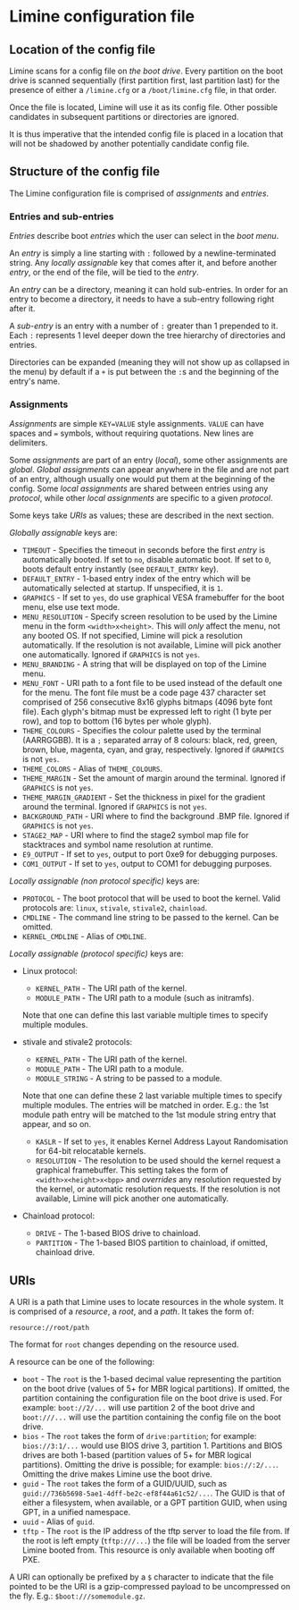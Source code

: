 # Limine configuration file

## Location of the config file

Limine scans for a config file on *the boot drive*. Every partition on the boot drive
is scanned sequentially (first partition first, last partition last) for the presence
of either a `/limine.cfg` or a `/boot/limine.cfg` file, in that order.

Once the file is located, Limine will use it as its config file. Other possible
candidates in subsequent partitions or directories are ignored.

It is thus imperative that the intended config file is placed in a location that will
not be shadowed by another potentially candidate config file.

## Structure of the config file

The Limine configuration file is comprised of *assignments* and *entries*.

### Entries and sub-entries

*Entries* describe boot *entries* which the user can select in the *boot menu*.

An *entry* is simply a line starting with `:` followed by a newline-terminated
string.
Any *locally assignable* key that comes after it, and before another *entry*, or
the end of the file, will be tied to the *entry*.

An *entry* can be a directory, meaning it can hold sub-entries. In order for an
entry to become a directory, it needs to have a sub-entry following right after it.

A *sub-entry* is an entry with a number of `:` greater than 1 prepended to it.
Each `:` represents 1 level deeper down the tree hierarchy of directories and
entries.

Directories can be expanded (meaning they will not show up as collapsed in the
menu) by default if a `+` is put between the `:`s and the beginning of the entry's name.

### Assignments

*Assignments* are simple `KEY=VALUE` style assignments.
`VALUE` can have spaces and `=` symbols, without requiring quotations. New lines
are delimiters.

Some *assignments* are part of an entry (*local*), some other assignments are *global*.
*Global assignments* can appear anywhere in the file and are not part of an entry,
although usually one would put them at the beginning of the config.
Some *local assignments* are shared between entries using any *protocol*, while other
*local assignments* are specific to a given *protocol*.

Some keys take *URIs* as values; these are described in the next section.

*Globally assignable* keys are:
* `TIMEOUT` - Specifies the timeout in seconds before the first *entry* is automatically booted. If set to `no`, disable automatic boot. If set to `0`, boots default entry instantly (see `DEFAULT_ENTRY` key).
* `DEFAULT_ENTRY` - 1-based entry index of the entry which will be automatically selected at startup. If unspecified, it is `1`.
* `GRAPHICS` - If set to `yes`, do use graphical VESA framebuffer for the boot menu, else use text mode.
* `MENU_RESOLUTION` - Specify screen resolution to be used by the Limine menu in the form `<width>x<height>`. This will *only* affect the menu, not any booted OS. If not specified, Limine will pick a resolution automatically. If the resolution is not available, Limine will pick another one automatically. Ignored if `GRAPHICS` is not `yes`.
* `MENU_BRANDING` - A string that will be displayed on top of the Limine menu.
* `MENU_FONT` - URI path to a font file to be used instead of the default one for the menu. The font file must be a code page 437 character set comprised of 256 consecutive 8x16 glyphs bitmaps (4096 byte font file). Each glyph's bitmap must be expressed left to right (1 byte per row), and top to bottom (16 bytes per whole glyph).
* `THEME_COLOURS` - Specifies the colour palette used by the terminal (AARRGGBB). It is a `;` separated array of 8 colours: black, red, green, brown, blue, magenta, cyan, and gray, respectively. Ignored if `GRAPHICS` is not `yes`.
* `THEME_COLORS` - Alias of `THEME_COLOURS`.
* `THEME_MARGIN` - Set the amount of margin around the terminal. Ignored if `GRAPHICS` is not `yes`.
* `THEME_MARGIN_GRADIENT` - Set the thickness in pixel for the gradient around the terminal. Ignored if `GRAPHICS` is not `yes`.
* `BACKGROUND_PATH` - URI where to find the background .BMP file. Ignored if `GRAPHICS` is not `yes`.
* `STAGE2_MAP` - URI where to find the stage2 symbol map file for stacktraces and symbol name resolution at runtime.
* `E9_OUTPUT` - If set to `yes`, output to port 0xe9 for debugging purposes.
* `COM1_OUTPUT` - If set to `yes`, output to COM1 for debugging purposes.

*Locally assignable (non protocol specific)* keys are:
* `PROTOCOL` - The boot protocol that will be used to boot the kernel. Valid protocols are: `linux`, `stivale`, `stivale2`, `chainload`.
* `CMDLINE` - The command line string to be passed to the kernel. Can be omitted.
* `KERNEL_CMDLINE` - Alias of `CMDLINE`.

*Locally assignable (protocol specific)* keys are:
* Linux protocol:
  * `KERNEL_PATH` - The URI path of the kernel.
  * `MODULE_PATH` - The URI path to a module (such as initramfs).

  Note that one can define this last variable multiple times to specify multiple
  modules.
* stivale and stivale2 protocols:
  * `KERNEL_PATH` - The URI path of the kernel.
  * `MODULE_PATH` - The URI path to a module.
  * `MODULE_STRING` - A string to be passed to a module.

  Note that one can define these 2 last variable multiple times to specify multiple
  modules.
  The entries will be matched in order. E.g.: the 1st module path entry will be matched
  to the 1st module string entry that appear, and so on.
  * `KASLR` - If set to `yes`, it enables Kernel Address Layout Randomisation for 64-bit relocatable kernels.
  * `RESOLUTION` - The resolution to be used should the kernel request a graphical framebuffer. This setting takes the form of `<width>x<height>x<bpp>` and *overrides* any resolution requested by the kernel, or automatic resolution requests. If the resolution is not available, Limine will pick another one automatically.
* Chainload protocol:
  * `DRIVE` - The 1-based BIOS drive to chainload.
  * `PARTITION` - The 1-based BIOS partition to chainload, if omitted, chainload drive.

## URIs

A URI is a path that Limine uses to locate resources in the whole system. It is
comprised of a *resource*, a *root*, and a *path*. It takes the form of:
```
resource://root/path
```

The format for `root` changes depending on the resource used.

A resource can be one of the following:
* `boot` - The `root` is the 1-based decimal value representing the partition on the boot drive (values of 5+ for MBR logical partitions). If omitted, the partition containing the configuration file on the boot drive is used. For example: `boot://2/...` will use partition 2 of the boot drive and `boot:///...` will use the partition containing the config file on the boot drive.
* `bios` - The `root` takes the form of `drive:partition`; for example: `bios://3:1/...` would use BIOS drive 3, partition 1. Partitions and BIOS drives are both 1-based (partition values of 5+ for MBR logical partitions). Omitting the drive is possible; for example: `bios://:2/...`. Omitting the drive makes Limine use the boot drive.
* `guid` - The `root` takes the form of a GUID/UUID, such as `guid://736b5698-5ae1-4dff-be2c-ef8f44a61c52/...`. The GUID is that of either a filesystem, when available, or a GPT partition GUID, when using GPT, in a unified namespace.
* `uuid` - Alias of `guid`.
* `tftp` - The `root` is the IP address of the tftp server to load the file from. If the root is left empty (`tftp:///...`) the file will be loaded from the server Limine booted from. This resource is only available when booting off PXE.

A URI can optionally be prefixed by a `$` character to indicate that the file
pointed to be the URI is a gzip-compressed payload to be uncompressed on the
fly. E.g.: `$boot:///somemodule.gz`.
